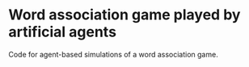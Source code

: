# Word association game played by artificial agents
Code for agent-based simulations of a word association game.
